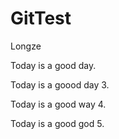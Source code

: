 # GitTest

Longze 

Today is a good day. 

Today is a goood day 3. 

Today is a good way 4.

Today is a good god 5.


